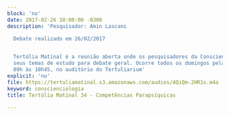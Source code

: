 ```yaml
---
block: 'no'
date: 2017-02-26 10:00:00 -0300
description: 'Pesquisador: Amin Lascani

  Debate realizado em 26/02/2017


  Tertúlia Matinal é a reunião aberta onde os pesquisadores da Conscienciologia apresentam
  seus temas de estudo para debate geral. Ocorre todos os domingos pela manhã, das
  09h às 10h45, no auditório do Tertuliarium'
explicit: 'no'
file: https://tertuliamatinal.s3.amazonaws.com/audios/4QiQm-2HR1s.m4a
keyword: conscienciologia
title: Tertúlia Matinal 34 - Competências Parapsíquicas

---
```

